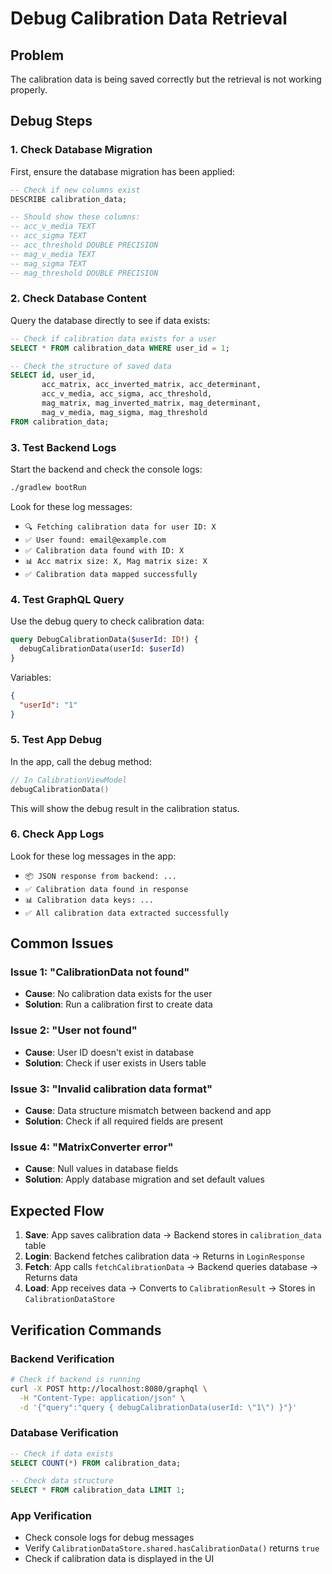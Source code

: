 # Debug Calibration Data Retrieval

## Problem
The calibration data is being saved correctly but the retrieval is not working properly.

## Debug Steps

### 1. Check Database Migration
First, ensure the database migration has been applied:

```sql
-- Check if new columns exist
DESCRIBE calibration_data;

-- Should show these columns:
-- acc_v_media TEXT
-- acc_sigma TEXT  
-- acc_threshold DOUBLE PRECISION
-- mag_v_media TEXT
-- mag_sigma TEXT
-- mag_threshold DOUBLE PRECISION
```

### 2. Check Database Content
Query the database directly to see if data exists:

```sql
-- Check if calibration data exists for a user
SELECT * FROM calibration_data WHERE user_id = 1;

-- Check the structure of saved data
SELECT id, user_id, 
       acc_matrix, acc_inverted_matrix, acc_determinant,
       acc_v_media, acc_sigma, acc_threshold,
       mag_matrix, mag_inverted_matrix, mag_determinant,
       mag_v_media, mag_sigma, mag_threshold
FROM calibration_data;
```

### 3. Test Backend Logs
Start the backend and check the console logs:

```bash
./gradlew bootRun
```

Look for these log messages:
- `🔍 Fetching calibration data for user ID: X`
- `✅ User found: email@example.com`
- `✅ Calibration data found with ID: X`
- `📊 Acc matrix size: X, Mag matrix size: X`
- `✅ Calibration data mapped successfully`

### 4. Test GraphQL Query
Use the debug query to check calibration data:

```graphql
query DebugCalibrationData($userId: ID!) {
  debugCalibrationData(userId: $userId)
}
```

Variables:
```json
{
  "userId": "1"
}
```

### 5. Test App Debug
In the app, call the debug method:

```swift
// In CalibrationViewModel
debugCalibrationData()
```

This will show the debug result in the calibration status.

### 6. Check App Logs
Look for these log messages in the app:
- `📦 JSON response from backend: ...`
- `✅ Calibration data found in response`
- `📊 Calibration data keys: ...`
- `✅ All calibration data extracted successfully`

## Common Issues

### Issue 1: "CalibrationData not found"
- **Cause**: No calibration data exists for the user
- **Solution**: Run a calibration first to create data

### Issue 2: "User not found"
- **Cause**: User ID doesn't exist in database
- **Solution**: Check if user exists in Users table

### Issue 3: "Invalid calibration data format"
- **Cause**: Data structure mismatch between backend and app
- **Solution**: Check if all required fields are present

### Issue 4: "MatrixConverter error"
- **Cause**: Null values in database fields
- **Solution**: Apply database migration and set default values

## Expected Flow

1. **Save**: App saves calibration data → Backend stores in `calibration_data` table
2. **Login**: Backend fetches calibration data → Returns in `LoginResponse`
3. **Fetch**: App calls `fetchCalibrationData` → Backend queries database → Returns data
4. **Load**: App receives data → Converts to `CalibrationResult` → Stores in `CalibrationDataStore`

## Verification Commands

### Backend Verification
```bash
# Check if backend is running
curl -X POST http://localhost:8080/graphql \
  -H "Content-Type: application/json" \
  -d '{"query":"query { debugCalibrationData(userId: \"1\") }"}'
```

### Database Verification
```sql
-- Check if data exists
SELECT COUNT(*) FROM calibration_data;

-- Check data structure
SELECT * FROM calibration_data LIMIT 1;
```

### App Verification
- Check console logs for debug messages
- Verify `CalibrationDataStore.shared.hasCalibrationData()` returns `true`
- Check if calibration data is displayed in the UI 